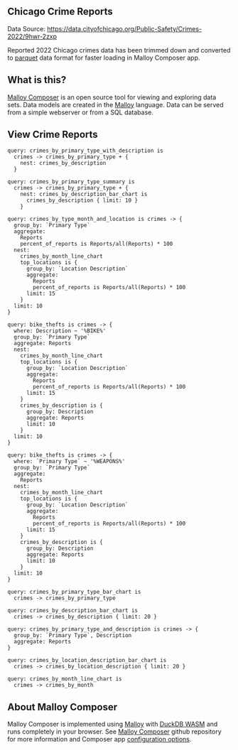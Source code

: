 ## Chicago Crime Reports

Data Source: https://data.cityofchicago.org/Public-Safety/Crimes-2022/9hwr-2zxp

Reported 2022 Chicago crimes data has been trimmed down and converted to [parquet](https://github.com/RandomFractals/chicago-crimes/blob/main/data/crimes-2022-slim.parquet) data format for faster loading in Malloy Composer app.

## What is this?

[Malloy Composer](https://github.com/malloydata/malloy-composer) is an open source tool for viewing and exploring data sets.  Data models are created in the  [Malloy](https://github.com/looker-open-source/malloy/) language.  Data can be served from a simple webserver or from a SQL database.

## View Crime Reports

<!-- malloy-query
  name="Crime Reports by Primary Type with Nested Description"
  model="crimes.malloy"
-->
```malloy
query: crimes_by_primary_type_with_description is
  crimes -> crimes_by_primary_type + {
    nest: crimes_by_description
  }
```

<!-- malloy-query
  name="Crime Reports by Primary Type with Nested Description Summary"
  model="crimes.malloy"
-->
```malloy
query: crimes_by_primary_type_summary is
  crimes -> crimes_by_primary_type + {
    nest: crimes_by_description_bar_chart is
      crimes_by_description { limit: 10 }
    }
```

<!-- malloy-query
  name="Crime Reports by Primary Type with Monthly Counts Summary and Top Locations"
  model="crimes.malloy"
-->
```malloy
query: crimes_by_type_month_and_location is crimes -> {
  group_by: `Primary Type`
  aggregate:
    Reports
    percent_of_reports is Reports/all(Reports) * 100
  nest:
    crimes_by_month_line_chart
    top_locations is {
      group_by: `Location Description`
      aggregate:
        Reports
        percent_of_reports is Reports/all(Reports) * 100
      limit: 15
    }
  limit: 10
}
```

<!-- malloy-query
  name="Reported Bike Thefts"
  model="crimes.malloy"
-->
```malloy
query: bike_thefts is crimes -> {
  where: Description ~ '%BIKE%'
  group_by: `Primary Type`
  aggregate: Reports
  nest:
    crimes_by_month_line_chart
    top_locations is {
      group_by: `Location Description`
      aggregate:
        Reports
        percent_of_reports is Reports/all(Reports) * 100
      limit: 15
    }
    crimes_by_description is {
      group_by: Description
      aggregate: Reports
      limit: 10
    }
  limit: 10
}
```

<!-- malloy-query
  name="Weapons Violations"
  model="crimes.malloy"
-->
```malloy
query: bike_thefts is crimes -> {
  where: `Primary Type` ~ '%WEAPONS%'
  group_by: `Primary Type`
  aggregate:
    Reports
  nest:
    crimes_by_month_line_chart
    top_locations is {
      group_by: `Location Description`
      aggregate:
        Reports
        percent_of_reports is Reports/all(Reports) * 100
      limit: 15
    }
    crimes_by_description is {
      group_by: Description
      aggregate: Reports
      limit: 10
    }
  limit: 10
}
```

<!-- malloy-query
  name="Crime Reports by Primary Type"
  model="crimes.malloy"
  renderer="bar_chart"
-->
```malloy
query: crimes_by_primary_type_bar_chart is
  crimes -> crimes_by_primary_type
```

<!-- malloy-query
  name="Crime Reports by Description"
  model="crimes.malloy"
  renderer="bar_chart"
-->
```malloy
query: crimes_by_description_bar_chart is
  crimes -> crimes_by_description { limit: 20 }
```

<!-- malloy-query
  name="Crime Reports by Primary Type and Description"
  model="crimes.malloy"
  renderer="table"
-->
```malloy
query: crimes_by_primary_type_and_description is crimes -> {
  group_by: `Primary Type`, Description
  aggregate: Reports
}
```

<!-- malloy-query
  name="Crime Reports by Location Description"
  model="crimes.malloy"
  renderer="bar_chart"
-->
```malloy
query: crimes_by_location_description_bar_chart is
  crimes -> crimes_by_location_description { limit: 20 }
```

<!-- malloy-query
  name="Crime Reports by Month"
  model="crimes.malloy"
  renderer="line_chart"
-->
```malloy
query: crimes_by_month_line_chart is
  crimes -> crimes_by_month
```

## About Malloy Composer

Malloy Composer is implemented using [Malloy](https://github.com/malloydata/malloy) with [DuckDB WASM](https://github.com/duckdb/duckdb-wasm) and runs completely in your browser. See [Malloy Composer](https://github.com/malloydata/malloy-composer) github repository for more information and Composer app [configuration options](https://github.com/malloydata/malloy-composer#config-file-examples).